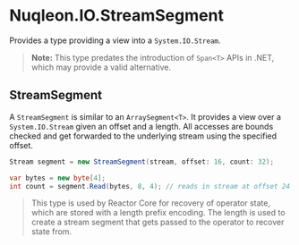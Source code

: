 # Nuqleon.IO.StreamSegment

Provides a type providing a view into a `System.IO.Stream`.

> **Note:** This type predates the introduction of `Span<T>` APIs in .NET, which may provide a valid alternative.

## StreamSegment

A `StreamSegment` is similar to an `ArraySegment<T>`. It provides a view over a `System.IO.Stream` given an offset and a length. All accesses are bounds checked and get forwarded to the underlying stream using the specified offset.

```csharp
Stream segment = new StreamSegment(stream, offset: 16, count: 32);

var bytes = new byte[4];
int count = segment.Read(bytes, 8, 4); // reads in stream at offset 24
```

> This type is used by Reactor Core for recovery of operator state, which are stored with a length prefix encoding. The length is used to create a stream segment that gets passed to the operator to recover state from.